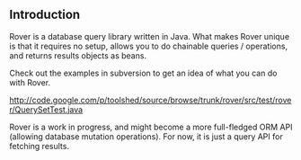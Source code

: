 ## Introduction ##

Rover is a database query library written in Java. What makes Rover unique is that it requires no setup, allows you to do chainable queries / operations, and returns results objects as beans.

Check out the examples in subversion to get an idea of what you can do with Rover.

http://code.google.com/p/toolshed/source/browse/trunk/rover/src/test/rover/QuerySetTest.java

Rover is a work in progress, and might become a more full-fledged ORM API (allowing database mutation operations). For now, it is just a query API for fetching results.